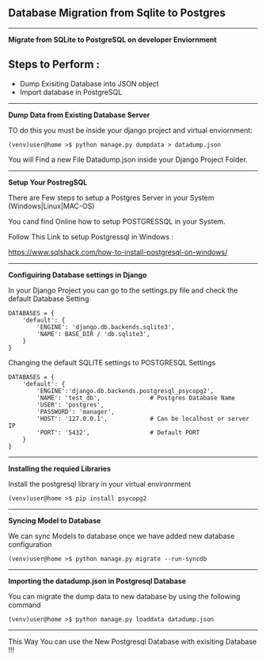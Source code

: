 ## Database Migration from Sqlite to Postgres

---

**Migrate from SQLite to PostgreSQL on developer Enviornment**

Steps to Perform :
---
-   Dump Exisiting Database into JSON object
-   Import database in PostgreSQL


---
**Dump Data from Existing Database Server**

TO do this you must be inside your django project and virtual enviornment:

    (venv)user@home >$ python manage.py dumpdata > datadump.json

You will Find a new File Datadump.json inside your Django Project Folder.

---
**Setup Your PostregSQL**

There are Few steps to setup a Postgres Server in your System (Windows|Linux|MAC-OS)

You cand find Online how to setup POSTGRESSQL in your System.

Follow This Link to setup Postgressql in Windows :

https://www.sqlshack.com/how-to-install-postgresql-on-windows/

---

**Configuiring Database settings in Django**

In your Django Project you can go to the settings.py file and check the default Database Setting


    DATABASES = {
        'default': {
            'ENGINE': 'django.db.backends.sqlite3',
            'NAME': BASE_DIR / 'db.sqlite3',
        }
    }

Changing the default SQLITE settings to POSTGRESQL Settings

    DATABASES = {
        'default': {
            'ENGINE':'django.db.backends.postgresql_psycopg2',
            'NAME': 'test_db',              # Postgres Database Name
            'USER': 'postgres',
            'PASSWORD': 'manager',
            'HOST': '127.0.0.1',            # Can be localhost or server IP
            'PORT': '5432',                 # Default PORT
        }
    }

---

**Installing the requied Libraries**

Install the postgresql library in your virtual environrment

    (venv)user@home >$ pip install psycopg2

---

**Syncing Model to Database**

We can sync Models to database once we have added new database configuration

    (venv)user@home >$ python manage.py migrate --run-syncdb


---

**Importing the datadump.json in Postgresql Database**

You can migrate the dump data to new database by using the following command

    (venv)user@home >$ python manage.py loaddata datadump.json



---

This Way You can use the New Postgresql Database with exisiting Database !!!